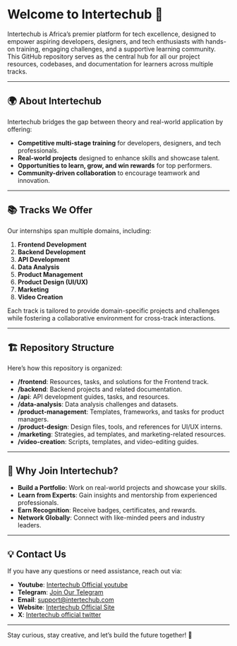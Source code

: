 # Welcome to **Intertechub** 🚀  
Intertechub is Africa’s premier platform for tech excellence, designed to empower aspiring developers, designers, and tech enthusiasts with hands-on training, engaging challenges, and a supportive learning community. This GitHub repository serves as the central hub for all our project resources, codebases, and documentation for learners across multiple tracks.  

---

## 🌍 **About Intertechub**  
Intertechub bridges the gap between theory and real-world application by offering:  
- **Competitive multi-stage training** for developers, designers, and tech professionals.  
- **Real-world projects** designed to enhance skills and showcase talent.  
- **Opportunities to learn, grow, and win rewards** for top performers.  
- **Community-driven collaboration** to encourage teamwork and innovation.  

---

## 📚 **Tracks We Offer**  
Our internships span multiple domains, including:  
1. **Frontend Development**  
2. **Backend Development**  
3. **API Development**  
4. **Data Analysis**  
5. **Product Management**  
6. **Product Design (UI/UX)**  
7. **Marketing**  
8. **Video Creation**  

Each track is tailored to provide domain-specific projects and challenges while fostering a collaborative environment for cross-track interactions.  

---

## 🏗️ **Repository Structure**  
Here’s how this repository is organized:  
- **/frontend**: Resources, tasks, and solutions for the Frontend track.  
- **/backend**: Backend projects and related documentation.  
- **/api**: API development guides, tasks, and resources.  
- **/data-analysis**: Data analysis challenges and datasets.  
- **/product-management**: Templates, frameworks, and tasks for product managers.  
- **/product-design**: Design files, tools, and references for UI/UX interns.  
- **/marketing**: Strategies, ad templates, and marketing-related resources.  
- **/video-creation**: Scripts, templates, and video-editing guides.  

---

## 🎉 Why Join Intertechub?  
- **Build a Portfolio**: Work on real-world projects and showcase your skills.  
- **Learn from Experts**: Gain insights and mentorship from experienced professionals.  
- **Earn Recognition**: Receive badges, certificates, and rewards.  
- **Network Globally**: Connect with like-minded peers and industry leaders.  

---

## 💡 Contact Us  
If you have any questions or need assistance, reach out via:
- **Youtube**: [Intertechub Official youtube](www.youtube.com/@intertechub)
- **Telegram**: [Join Our Telegram](https://t.me/Intertechub_ch) 
- **Email**: [support@intertechub.com](mailto:support@intertechub.com)  
- **Website**: [Intertechub Official Site](https://intertechub.com)
- **X**: [Intertechub official twitter](https://x.com/intertechub)

---

Stay curious, stay creative, and let’s build the future together! 🌟
